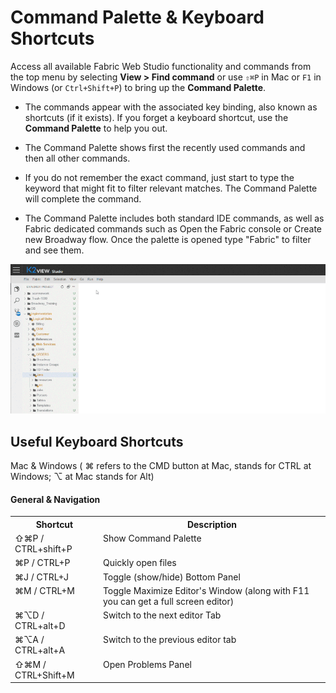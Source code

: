 <web>

# Command Palette & Keyboard Shortcuts

Access all available Fabric Web Studio functionality and commands from the top menu by selecting **View > Find command** or use `⇧⌘P` in Mac or `F1` in Windows (or `Ctrl+Shift+P`) to bring up the **Command Palette**.

- The commands appear with the associated key binding, also known as shortcuts (if it exists). If you forget a keyboard shortcut, use the **Command Palette** to help you out.

- The Command Palette shows first the recently used commands and then all other commands.
- If you do not remember the exact command, just start to type the keyword that might fit to filter relevant matches. The Command Palette will complete the command. 
- The Command Palette includes both standard IDE commands, as well as Fabric dedicated commands such as Open the Fabric console or Create new Broadway flow. Once the palette is opened type "Fabric" to filter and see them. 

<img src="images/web/02_commands.gif" alt="command palette" style="zoom:80%;" />





## Useful Keyboard Shortcuts 

Mac & Windows ( ⌘ refers to the CMD button at Mac, stands for CTRL at Windows; ⌥ at Mac stands for Alt)

#### General & Navigation

<table>
    <tbody style="vertical-align: text-top; ">
        <tr>
            <th>Shortcut</th>
            <th>Description</th>
        </tr>
        <tr >
            <td>⇧⌘P / CTRL+shift+P</td>
            <td>Show Command Palette</td>    
        </tr>
        <tr >
            <td>⌘P / CTRL+P</td>
            <td>Quickly open files</td>    
        </tr>
        <tr >
            <td>⌘J / CTRL+J</td>
            <td>Toggle (show/hide) Bottom Panel</td>    
        </tr>
        <tr >
            <td>⌘M / CTRL+M</td>
            <td>Toggle Maximize Editor's Window (along with F11 you can get a full screen editor)</td>    
        </tr>
        <tr >
            <td>⌘⌥D / CTRL+alt+D</td>
            <td>Switch to the next editor Tab</td>    
        </tr>
        <tr>
            <td>⌘⌥A / CTRL+alt+A</td>
            <td>Switch to the previous editor tab</td>
        </tr>
        <tr>
            <td>⇧⌘M / CTRL+Shift+M</td>
            <td>Open Problems Panel</td>
        </tr>
    </tbody>
</table>




</web>
